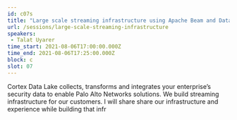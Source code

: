 ```yaml
---
id: c07s
title: "Large scale streaming infrastructure using Apache Beam and DataFlow"
url: /sessions/large-scale-streaming-infrastructure
speakers:
 - Talat Uyarer
time_start: 2021-08-06T17:00:00.000Z
time_end: 2021-08-06T17:25:00.000Z
block: c
slot: 07
---
```


Cortex Data Lake collects, transforms and integrates your enterprise’s security data to enable Palo Alto Networks solutions. We build streaming infrastructure for our customers. I will share share our infrastructure and experience while building that infr
